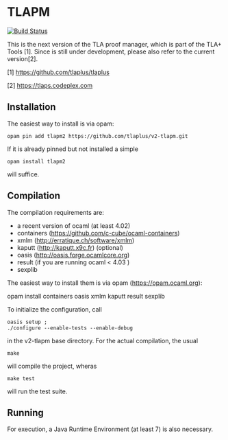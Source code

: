 # TLAPM

[![Build Status](https://travis-ci.org/tlaplus/v2-tlapm.svg?branch=master)](https://travis-ci.org/tlaplus/v2-tlapm)

This is the next version of the TLA proof manager, which is part of the
 TLA+ Tools [1]. Since is still under development, please also refer to the
 current version[2].

[1] https://github.com/tlaplus/tlaplus

[2] https://tlaps.codeplex.com


## Installation
The easiest way to install is via opam:

    opam pin add tlapm2 https://github.com/tlaplus/v2-tlapm.git

If it is already pinned but not installed a simple

    opam install tlapm2

will suffice.

## Compilation
The compilation requirements are:

* a recent version of ocaml (at  least 4.02)
* containers (https://github.com/c-cube/ocaml-containers)
* xmlm (http://erratique.ch/software/xmlm)
* kaputt (http://kaputt.x9c.fr) (optional)
* oasis (http://oasis.forge.ocamlcore.org)
* result (if you are running ocaml < 4.03 )
* sexplib

The easiest way to install them is via opam (https://opam.ocaml.org):

opam install containers oasis xmlm kaputt result sexplib

To initialize the configuration, call

    oasis setup ;
    ./configure --enable-tests --enable-debug

in the v2-tlapm base directory. For the actual compilation, the usual

    make

will compile the project, wheras

    make test

will run the test suite.

## Running

For execution, a Java Runtime Environment (at least 7) is also necessary.
